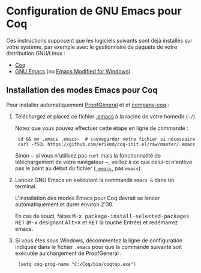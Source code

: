 # Configuration de GNU Emacs pour Coq

Ces instructions supposent que les logiciels suivants sont déjà
installés sur votre système, par exemple avec le gestionnaire de
paquets de votre distribution GNU/Linux :

* [Coq](https://coq.inria.fr/download)
* [GNU Emacs](https://www.gnu.org/software/emacs/) (ou [Emacs Modified for Windows](https://vigou3.gitlab.io/emacs-modified-windows/))

## Installation des modes Emacs pour Coq

Pour installer automatiquement
[ProofGeneral](https://github.com/ProofGeneral/PG) et
et [company-coq](https://github.com/cpitclaudel/company-coq) :

1. Téléchargez et placez ce fichier [.emacs](https://github.com/erikmd/coq-init.el/raw/master/.emacs)
   à la racine de votre homedir (`~/`)

    Notez que vous pouvez effectuer cette étape en ligne de commande :

        cd && mv .emacs .emacs~  # sauvegarder votre fichier si nécessaire
        curl -fSOL https://github.com/erikmd/coq-init.el/raw/master/.emacs


    Sinon − si vous n'utilisez pas `curl` mais la fonctionnalité de
	téléchargement de votre navigateur −, veillez à ce que celui-ci
	n'enlève pas le point au début du fichier
	([`.emacs`](https://github.com/erikmd/coq-init.el/raw/master/.emacs),
	pas `emacs`).

2. Lancez GNU Emacs en exécutant la commande `emacs &` dans un
   terminal.

    L'installation des modes Emacs pour Coq devrait se lancer
    automatiquement et durer environ 2'30.

    En cas de souci, faites
    <kbd>M-x package-install-selected-packages RET</kbd>
    (<kbd>M-x</kbd> désignant <kbd>Alt+X</kbd>
    et <kbd>RET</kbd> la touche Entrée) et redémarrez emacs.

3. Si vous êtes sous Windows, décommentez la ligne de configuration
   indiquée dans le fichier `.emacs` pour que la commande suivante
   soit exécutée au chargement de ProofGeneral :

        (setq coq-prog-name "C:/Coq/bin/coqtop.exe")
